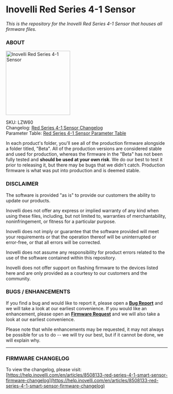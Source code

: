 # <b>Inovelli Red Series 4-1 Sensor</b>
*This is the repository for the Inovelli Red Series 4-1 Sensor that houses all firmware files.*

### ABOUT

<img
     src = 'https://community.inovelli.com/uploads/default/original/2X/5/532df4577a36f85ba2760ed80c2bad8b667b8238.png'
     alt = 'Inovelli Red Series 4-1 Sensor'
     width = 200
/>

SKU: LZW60
<br>
Changelog: [Red Series 4-1 Sensor Changelog](https://help.inovelli.com/en/articles/8508133-red-series-4-1-smart-sensor-firmware-changelog)
<br>
Parameter Table: [Red Series 4-1 Sensor Parameter Table](https://help.inovelli.com/en/articles/8490978-red-series-smart-4-1-sensor-parameters)

In each product's folder, you'll see all of the production firmware alongside a folder titled, "Beta". All of the production versions are considered stable and used for production, whereas the firmware in the "Beta" has not been fully tested and <b>should be used at your own risk</b>. We do our best to test it prior to releasing it, but there may be bugs that we didn't catch. Production firmware is what was put into production and is deemed stable.

### DISCLAIMER
The software is provided "as is" to provide our customers the ability to update our products.

Inovelli does not offer any express or implied warranty of any kind when using these files, including, but not limited to, warranties of merchantability, noninfringement, or fitness for a particular purpose. 

Inovelli does not imply or guarantee that the software provided will meet your requirements or that the operation thereof will be uninterrupted or error-free, or that all errors will be corrected.

Inovelli does not assume any responsibility for product errors related to the use of the software contained within this repository.

Inovelli does not offer support on flashing firmware to the devices listed here and are only provided as a courtesy to our customers and the community.

### BUGS / ENHANCEMENTS
If you find a bug and would like to report it, please open a **[Bug Report]** and we will take a look at our earliest convenience. If you would like an enhancement, please open an **[Firmware Request]** and we will also take a look at our earliest convenience. 

Please note that while enhancements may be requested, it may not always be possible for us to do -- we will try our best, but if it cannot be done, we will explain why.

***

### FIRMWARE CHANGELOG
To view the changelog, please visit: [https://help.inovelli.com/en/articles/8508133-red-series-4-1-smart-sensor-firmware-changelog](https://help.inovelli.com/en/articles/8508133-red-series-4-1-smart-sensor-firmware-changelog)

<!----------------------------------------------------------------------------->

[Bug Report]: https://github.com/InovelliUSA/Firmware/issues/new?assignees=&labels=&template=firmware_bug_report.yml&title=%5BBug+Report%5D%3A+PRODUCT+-+FW+VERSION+-+HUB
[Firmware Request]: https://github.com/InovelliUSA/Firmware/issues/new?assignees=&labels=&template=firmware_request.yml&title=%5BFirmware+Request%5D%3A+PRODUCT+-+SUMMARY
